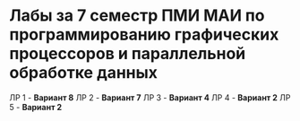 # Лабы за 7 семестр ПМИ МАИ по программированию графических процессоров и параллельной обработке данных

ЛР 1 - **Вариант 8**
ЛР 2 - **Вариант 7**
ЛР 3 - **Вариант 4**
ЛР 4 - **Вариант 2**
ЛР 5 - **Вариант 2**
